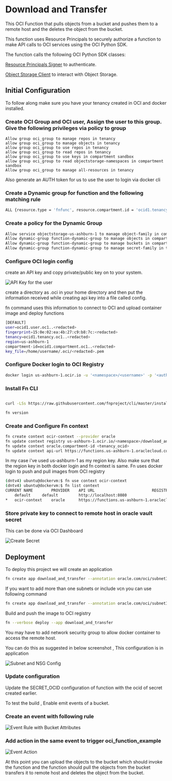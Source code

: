 
# Download and Transfer

This OCI Function that pulls objects from a bucket and pushes them to a remote host and the deletes the object from the bucket.

This function uses Resource Principals to securely authorize a function to make API calls to OCI services using the OCI Python SDK.

The function calls the following OCI Python SDK classes:

[Resource Principals Signer](https://oracle-cloud-infrastructure-python-sdk.readthedocs.io/en/latest/api/signing.html#resource-principals-signer) to authenticate.

[Object Storage Client](https://oracle-cloud-infrastructure-python-sdk.readthedocs.io/en/latest/api/object_storage/client/oci.object_storage.ObjectStorageClient.html) to interact with Object Storage.

## Initial Configuration

To follow along make sure you have your tenancy created in OCI and docker installed.

### Create OCI Group and OCI user, Assign the user to this group. Give the following privileges via policy to group

```policy
Allow group oci_group to manage repos in tenancy
allow group oci_group to manage objects in tenancy
allow group oci_group to use repos in tenancy
allow group oci_group to read repos in tenancy
allow group oci_group to use keys in compartment sandbox
allow group oci_group to read objectstorage-namespaces in compartment sandbox
Allow group oci_group to manage all-resources in tenancy
```

Also generate an AUTH token for us to use the user to login via docker cli

### Create a Dynamic group for function and the following matching rule

```bash
ALL {resource.type = 'fnfunc', resource.compartment.id = 'ocid1.tenancy.oc1...'}
```

### Create a policy for the Dynamic Group

```bash
Allow service objectstorage-us-ashburn-1 to manage object-family in compartment sandbox
Allow dynamic-group function-dynamic-group to manage objects in compartment sandbox
Allow dynamic-group function-dynamic-group to manage buckets in compartment sandbox
Allow dynamic-group function-dynamic-group to manage secret-family in tenancy
```

### Configure OCI login config

create an API key and copy private/public key on to your system.

![API Key for the user](https://github.com/nitin23c/oci_function_example/assets/11648754/0707091e-9bf0-4a7b-80c3-276375ea4351)

create a directory as .oci in your home directory and then put the information received while creating api key into a file called config.

fn command uses this information to connect to OCI and upload container image and deploy functions


```bash
[DEFAULT]
user=ocid1.user.oc1..<redacted>
fingerprint=15:0e:02:ea:4b:27:c9:b8:7c:<redacted>
tenancy=ocid1.tenancy.oc1..<redacted>
region=us-ashburn-1
compartment-id=ocid1.compartment.oc1..<redacted>
key_file=/home/username/.oci/<redacted>.pem
```
### Configure Docker login to OCI Registry

```bash
docker login us-ashburn-1.ocir.io -u '<namespace>/<username>' -p '<auth token>'
```

### Install Fn CLI

```bash

curl -LSs https://raw.githubusercontent.com/fnproject/cli/master/install | sh
```

```bash
fn version
```

### Create and Configure Fn context 

```bash
fn create context ocir-context --provider oracle
fn update context registry us-ashburn-1.ocir.io/<namespace>/download_and_transfer
fn update context oracle.compartment-id <tenancy_ocid>
fn update context api-url https://functions.us-ashburn-1.oraclecloud.com
```

In my case i've used us-ashburn-1 as my region key. Also make sure that the region key in both docker login and fn context is same. Fn uses docker login to push and pull images from OCI registry

```bash
(dntv4) ubuntu@dockervm:$ fn use context ocir-context
(dntv4) ubuntu@dockervm:$ fn list context
CURRENT	NAME		PROVIDER	API URL					        REGISTRY
	default		default         http://localhost:8080			        iad.ocir.io/<namespace>/dnt
*	ocir-context	oracle		https://functions.us-ashburn-1.oraclecloud.com	us-ashburn-1.ocir.io/<namespace>/download_and_transfer
```

### Store private key to connect to remote host in oracle vault secret

This can be done via OCI Dashboard

![Create Secret](https://github.com/nitin23c/oci_function_example/assets/11648754/f77a78c2-b87e-4b5a-9988-ce18d42f6613)

## Deployment

To deploy this project we will create an application 

```bash
fn create app download_and_transfer --annotation oracle.com/oci/subnetIds='["ocid1.subnet.oc1.iad...."]'
```

If you want to add more than one subnets or include vcn you can use following command

```bash
fn create app download_and_transfer --annotation oracle.com/oci/subnetIds='["ocid1.subnet.oc1.iad.<redacted>","ocid1.subnet.oc1.iad.<redacted>"]' --annotation oracle.com/oci/vcnId='["ocid1.vcn.oc1.iad.<redacted>"]'
```

Build and push the image to OCI registry

```bash
fn --verbose deploy --app download_and_transfer
```

You may have to add network security group to allow docker container to access the remote host.

You can do this as suggested in below screenshot , This configuration is in application

![Subnet and NSG Config](https://github.com/nitin23c/oci_function_example/assets/11648754/36b96cdb-df7b-4588-9c11-9dceb2eee63c)

### Update configuration

Update the SECRET_OCID configuration of function with the ocid of secret created earlier.

To test the build , Enable emit events of a bucket.

### Create an event with following rule 

![Event Rule with Bucket Attributes](https://github.com/nitin23c/oci_function_example/assets/11648754/fc4f58dc-b571-4d41-94f5-cf7a5ccfa31c)

### Add action in the same event to trigger oci_function_example

![Event Action](https://github.com/nitin23c/oci_function_example/assets/11648754/1fe65d94-1601-4e48-87ed-28172650b059)

At this point you can upload the objects to the bucket which should invoke the function and the function should pull the objects from the bucket transfers it to remote host and deletes the object from the bucket.
